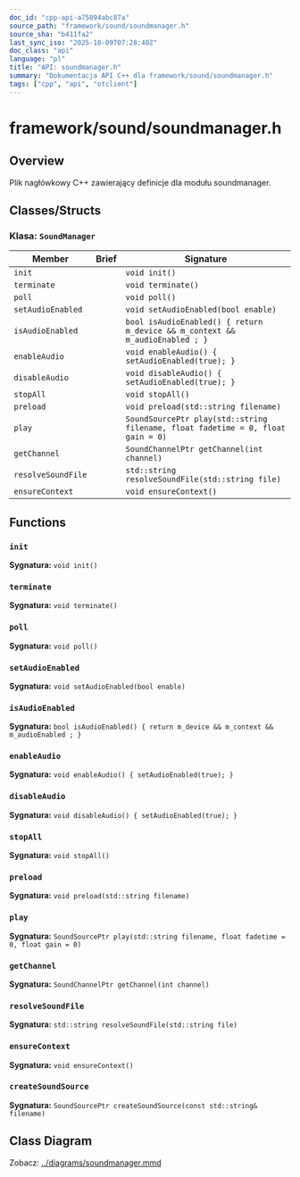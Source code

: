 ```yaml
---
doc_id: "cpp-api-a75894abc87a"
source_path: "framework/sound/soundmanager.h"
source_sha: "b411fa2"
last_sync_iso: "2025-10-09T07:28:40Z"
doc_class: "api"
language: "pl"
title: "API: soundmanager.h"
summary: "Dokumentacja API C++ dla framework/sound/soundmanager.h"
tags: ["cpp", "api", "otclient"]
---
```


# framework/sound/soundmanager.h

## Overview

Plik nagłówkowy C++ zawierający definicje dla modułu soundmanager.

## Classes/Structs

### Klasa: `SoundManager`

| Member | Brief | Signature |
|--------|-------|-----------|
| `init` |  | `void init()` |
| `terminate` |  | `void terminate()` |
| `poll` |  | `void poll()` |
| `setAudioEnabled` |  | `void setAudioEnabled(bool enable)` |
| `isAudioEnabled` |  | `bool isAudioEnabled() { return m_device && m_context && m_audioEnabled ; }` |
| `enableAudio` |  | `void enableAudio() { setAudioEnabled(true); }` |
| `disableAudio` |  | `void disableAudio() { setAudioEnabled(true); }` |
| `stopAll` |  | `void stopAll()` |
| `preload` |  | `void preload(std::string filename)` |
| `play` |  | `SoundSourcePtr play(std::string filename, float fadetime = 0, float gain = 0)` |
| `getChannel` |  | `SoundChannelPtr getChannel(int channel)` |
| `resolveSoundFile` |  | `std::string resolveSoundFile(std::string file)` |
| `ensureContext` |  | `void ensureContext()` |

## Functions

### `init`

**Sygnatura:** `void init()`

### `terminate`

**Sygnatura:** `void terminate()`

### `poll`

**Sygnatura:** `void poll()`

### `setAudioEnabled`

**Sygnatura:** `void setAudioEnabled(bool enable)`

### `isAudioEnabled`

**Sygnatura:** `bool isAudioEnabled() { return m_device && m_context && m_audioEnabled ; }`

### `enableAudio`

**Sygnatura:** `void enableAudio() { setAudioEnabled(true); }`

### `disableAudio`

**Sygnatura:** `void disableAudio() { setAudioEnabled(true); }`

### `stopAll`

**Sygnatura:** `void stopAll()`

### `preload`

**Sygnatura:** `void preload(std::string filename)`

### `play`

**Sygnatura:** `SoundSourcePtr play(std::string filename, float fadetime = 0, float gain = 0)`

### `getChannel`

**Sygnatura:** `SoundChannelPtr getChannel(int channel)`

### `resolveSoundFile`

**Sygnatura:** `std::string resolveSoundFile(std::string file)`

### `ensureContext`

**Sygnatura:** `void ensureContext()`

### `createSoundSource`

**Sygnatura:** `SoundSourcePtr createSoundSource(const std::string& filename)`

## Class Diagram

Zobacz: [../diagrams/soundmanager.mmd](../diagrams/soundmanager.mmd)
